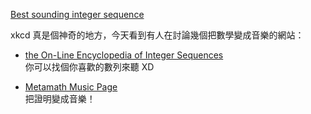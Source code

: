 [Best sounding integer sequence](http://forums.xkcd.com/viewtopic.php?f=17&t=48821)

xkcd 真是個神奇的地方，今天看到有人在討論幾個把數學變成音樂的網站：

  * [the On-Line Encyclopedia of Integer Sequences](http://www.research.att.com/~njas/sequences/Seis.html)  
    你可以找個你喜歡的數列來聽 XD

  * [Metamath Music Page](http://us.metamath.org/mpegif/mmmusic.html)  
    把證明變成音樂！

